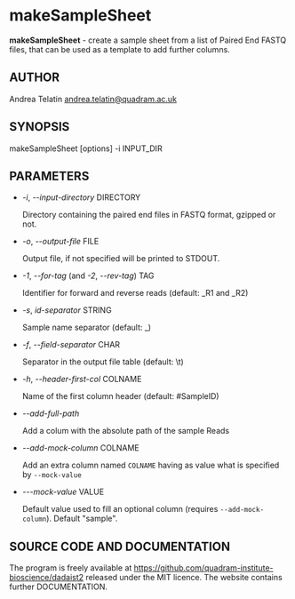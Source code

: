 # makeSampleSheet

**makeSampleSheet** - create a sample sheet from a list of Paired End FASTQ files,
that can be used as a template to add further columns.

## AUTHOR

Andrea Telatin <andrea.telatin@quadram.ac.uk>

## SYNOPSIS

makeSampleSheet \[options\] -i INPUT\_DIR

## PARAMETERS

- _-i_, _--input-directory_ DIRECTORY

    Directory containing the paired end files in FASTQ format, gzipped or not.

- _-o_, _--output-file_ FILE

    Output file, if not specified will be printed to STDOUT.

- _-1_, _--for-tag_ (and _-2_, _--rev-tag_) TAG

    Identifier for forward and reverse reads (default: \_R1 and \_R2)

- _-s_, _id-separator_ STRING

    Sample name separator (default: \_)

- _-f_, _--field-separator_ CHAR

    Separator in the output file table (default: \\t)

- _-h_, _--header-first-col_ COLNAME

    Name of the first column header (default: #SampleID)

- _--add-full-path_

    Add a colum with the absolute path of the sample Reads

- _--add-mock-column_ COLNAME

    Add an extra column named `COLNAME` having as value what is specified by
    `--mock-value`

- _---mock-value_ VALUE

    Default value used to fill an optional column (requires `--add-mock-column`). Default "sample".

## SOURCE CODE AND DOCUMENTATION

The program is freely available at https://github.com/quadram-institute-bioscience/dadaist2
released under the MIT licence. The website contains further DOCUMENTATION.
